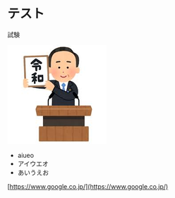 # テスト 

試験

![説明文](irasutoya.jfif  "ポップアップ文字") 

- aiueo
- アイウエオ
- あいうえお

[https://www.google.co.jp/](https://www.google.co.jp/)
